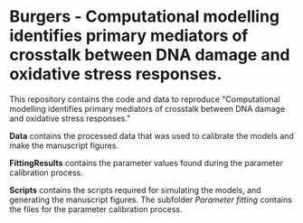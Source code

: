 # Burgers - Computational modelling identifies primary mediators of crosstalk between DNA damage and oxidative stress responses.

This repository contains the code and data to reproduce "Computational modelling identifies primary mediators of crosstalk between DNA damage and oxidative stress responses."

**Data** contains the processed data that was used to calibrate the models and make the manuscript figures.

**FittingResults** contains the parameter values found during the parameter calibration process.

**Scripts** contains the scripts required for simulating the models, and generating the manuscript figures. The subfolder _Parameter fitting_ contains the files for the parameter calibration process.
